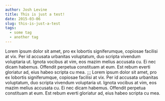 ```yaml
---
author: Josh Levine
title: This is just a test!
date: 2015-03-06
slug: this-is-just-a-test
tags:
  - some tag
  - another tag
---
```

Lorem ipsum dolor sit amet, pro ex lobortis signiferumque, copiosae facilisi at vix. Per id accusata urbanitas voluptatum, duo scripta vivendum voluptaria ut. Ignota vocibus at vim, eos mazim melius accusata cu. Ei nec dicam habemus. Offendit perpetua constituam at eum. Est rebum everti gloriatur ad, eius habeo scripta cu mea.
;;;
Lorem ipsum dolor sit amet, pro ex lobortis signiferumque, copiosae facilisi at vix. Per id accusata urbanitas voluptatum, duo scripta vivendum voluptaria ut. Ignota vocibus at vim, eos mazim melius accusata cu. Ei nec dicam habemus. Offendit perpetua constituam at eum. Est rebum everti gloriatur ad, eius habeo scripta cu mea.
